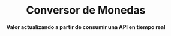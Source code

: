 <h1 align="center"> Conversor de Monedas </h1>
<h4 align="center">
Valor actualizando a partir de consumir una API en tiempo real
</h4>
